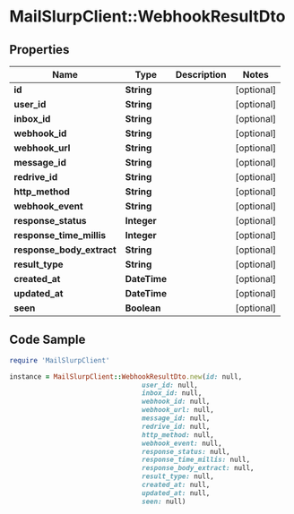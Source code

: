 # MailSlurpClient::WebhookResultDto

## Properties

Name | Type | Description | Notes
------------ | ------------- | ------------- | -------------
**id** | **String** |  | [optional] 
**user_id** | **String** |  | [optional] 
**inbox_id** | **String** |  | [optional] 
**webhook_id** | **String** |  | [optional] 
**webhook_url** | **String** |  | [optional] 
**message_id** | **String** |  | [optional] 
**redrive_id** | **String** |  | [optional] 
**http_method** | **String** |  | [optional] 
**webhook_event** | **String** |  | [optional] 
**response_status** | **Integer** |  | [optional] 
**response_time_millis** | **Integer** |  | [optional] 
**response_body_extract** | **String** |  | [optional] 
**result_type** | **String** |  | [optional] 
**created_at** | **DateTime** |  | [optional] 
**updated_at** | **DateTime** |  | [optional] 
**seen** | **Boolean** |  | [optional] 

## Code Sample

```ruby
require 'MailSlurpClient'

instance = MailSlurpClient::WebhookResultDto.new(id: null,
                                 user_id: null,
                                 inbox_id: null,
                                 webhook_id: null,
                                 webhook_url: null,
                                 message_id: null,
                                 redrive_id: null,
                                 http_method: null,
                                 webhook_event: null,
                                 response_status: null,
                                 response_time_millis: null,
                                 response_body_extract: null,
                                 result_type: null,
                                 created_at: null,
                                 updated_at: null,
                                 seen: null)
```


